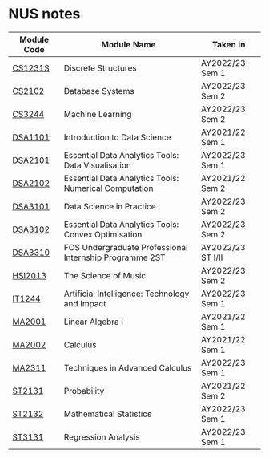 # NUS notes

 Module Code | Module Name | Taken in 
 --- | --- | ---
 [CS1231S](/CS1231S) | Discrete Structures | AY2022/23 Sem 1
 [CS2102](/CS2102) | Database Systems | AY2022/23 Sem 2
 [CS3244](/CS3244) | Machine Learning | AY2022/23 Sem 2
 [DSA1101](/DSA1101) | Introduction to Data Science | AY2021/22 Sem 1
 [DSA2101](/DSA2101) | Essential Data Analytics Tools: Data Visualisation | AY2022/23 Sem 1 
 [DSA2102](/DSA2102) | Essential Data Analytics Tools: Numerical Computation | AY2021/22 Sem 2
 [DSA3101](/DSA3101) | Data Science in Practice | AY2022/23 Sem 2
 [DSA3102](/DSA3102) | Essential Data Analytics Tools: Convex Optimisation | AY2022/23 Sem 2
 [DSA3310](/UPIP) | FOS Undergraduate Professional Internship Programme 2ST | AY2022/23 ST I/II
 [HSI2013](/HSI2013) | The Science of Music | AY2022/23 Sem 2
 [IT1244](/IT1244) | Artificial Intelligence: Technology and Impact | AY2022/23 Sem 1 
 [MA2001](/MA2001) | Linear Algebra I | AY2021/22 Sem 1
 [MA2002](/MA2002) | Calculus | AY2021/22 Sem 1
 [MA2311](/MA2311) | Techniques in Advanced Calculus | AY2022/23 Sem 1 
 [ST2131](/ST2131) | Probability | AY2021/22 Sem 2
 [ST2132](/ST2132) | Mathematical Statistics | AY2022/23 Sem 1
 [ST3131](/ST3131) | Regression Analysis | AY2022/23 Sem 1
